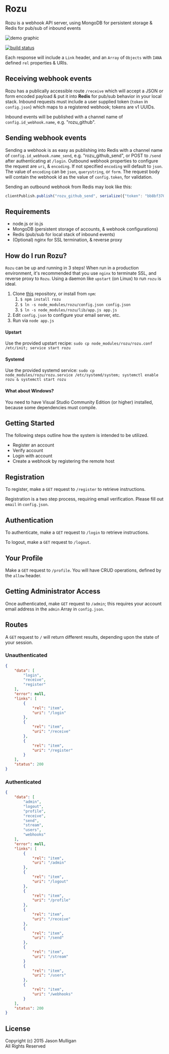 # Rozu
Rozu is a webhook API server, using MongoDB for persistent storage & Redis for pub/sub of inbound events

![demo graphic](https://cldup.com/yCd_d6AL58.png "rozu demo")

[![build status](https://secure.travis-ci.org/avoidwork/rozu.svg)](http://travis-ci.org/avoidwork/rozu)

Each response will include a `Link` header, and an `Array` of `Objects` with `IANA` defined `rel` properties & URIs.

## Receiving webhook events
Rozu has a publically accessible route `/receive` which will accept a JSON or form encoded payload & put it into **Redis**
for pub/sub behavior in your local stack. Inbound requests must include a user supplied token (`token` in `config.json`)
which maps to a registered webhook; tokens are v1 UUIDs.

Inbound events will be published with a channel name of `config.id_webhook.name`, e.g. "rozu_github".

## Sending webhook events
Sending a webhook is as easy as publishing into Redis with a channel name of `config.id_webhook.name_send`,
e.g. "rozu_github_send", or POST to `/send` after authenticating at `/login`. Outbound webhook properties to configure
the request are `uri`, & `encoding`. If not specified `encoding` will default to `json`. The value of `encoding` can be
`json`, `querystring`, or `form`. The request body will contain the webhook id as the value of `config.token`, for
validation.

Sending an outbound webhook from Redis may look like this:

```javascript
clientPublish.publish("rozu_github_send", serialize({"token": "bb8bf370-0a54-11e5-9c1d-9389475d0a28", "message": "The Matrix!"}));
```

## Requirements
- node.js or io.js
- MongoDB (persistent storage of accounts, & webhook configurations)
- Redis (pub/sub for local stack of inbound events)
- (Optional) nginx for SSL termination, & reverse proxy

## How do I run Rozu?
`Rozu` can be up and running in 3 steps! When run in a production environment, it's recommended that you use `nginx`
to terminate SSL, and reverse proxy to `Rozu`. Using a daemon like `upstart` (on Linux) to run `rozu` is ideal. 

1.  Clone [this](https://github.com/avoidwork/rozu) repository, or install from `npm`:
    1.  `$ npm install rozu`
    2.  `$ ln -s node_modules/rozu/config.json config.json`
    3.  `$ ln -s node_modules/rozu/lib/app.js app.js`
2.  Edit `config.json` to configure your email server, etc.
3.  Run via `node app.js`

#### Upstart
Use the provided upstart recipe: `sudo cp node_modules/rozu/rozu.conf /etc/init; service start rozu`

#### Systemd
Use the provided systemd service: `sudo cp node_modules/rozu/rozu.service /etc/systemd/system; systemctl enable rozu & systemctl start rozu`

#### What about Windows?
You need to have Visual Studio Community Edition (or higher) installed, because some dependencies must compile.

## Getting Started
The following steps outline how the system is intended to be utilized.

- Register an account
- Verify account
- Login with account
- Create a webhook by registering the remote host


## Registration
To register, make a `GET` request to `/register` to retrieve instructions.

Registration is a two step process, requiring email verification. Please fill out `email` in `config.json`.

## Authentication
To authenticate, make a `GET` request to `/login` to retrieve instructions.

To logout, make a `GET` request to `/logout`.

## Your Profile
Make a `GET` request to `/profile`. You will have CRUD operations, defined by the `allow` header.

## Getting Administrator Access
Once authenticated, make `GET` request to `/admin`; this requires your account email address in the `admin` Array in `config.json`.

## Routes
A `GET` request to `/` will return different results, depending upon the state of your session.

### Unauthenticated

```json
{
	"data": [
		"login",
		"receive",
		"register"
	],
	"error": null,
	"links": [
		{
			"rel": "item",
			"uri": "/login"
		},
		{
			"rel": "item",
			"uri": "/receive"
		},
		{
			"rel": "item",
			"uri": "/register"
		}
	],
	"status": 200
}
```

### Authenticated

```json
{
	"data": [
		"admin",
		"logout",
		"profile",
		"receive",
		"send",
		"stream",
		"users",
		"webhooks"
	],
	"error": null,
	"links": [
		{
			"rel": "item",
			"uri": "/admin"
		},
		{
			"rel": "item",
			"uri": "/logout"
		},
		{
			"rel": "item",
			"uri": "/profile"
		},
		{
			"rel": "item",
			"uri": "/receive"
		},
		{
			"rel": "item",
			"uri": "/send"
		},
		{
			"rel": "item",
			"uri": "/stream"
		}
		{
			"rel": "item",
			"uri": "/users"
		},
		{
			"rel": "item",
			"uri": "/webhooks"
		}
	],
	"status": 200
}
```

## License
Copyright (c) 2015 Jason Mulligan  
All Rights Reserved
